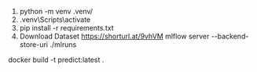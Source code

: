 1. python -m venv .venv/
2. .venv\Scripts\activate
3. pip install -r requirements.txt
4. Download Dataset
https://shorturl.at/9vhVM
mlflow server --backend-store-uri ./mlruns

docker build -t predict:latest .
